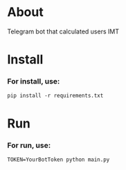 <h1>About</h1>
Telegram bot that calculated users IMT
<h1>Install</h1>

### For install, use:
    pip install -r requirements.txt

# Run
### For run, use:
    TOKEN=YourBotToken python main.py 
